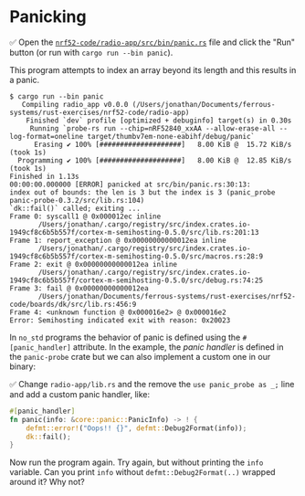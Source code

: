 # Panicking

✅ Open the [`nrf52-code/radio-app/src/bin/panic.rs`](../../nrf52-code/radio-app/src/bin/panic.rs) file and click the "Run" button (or run with `cargo run --bin panic`).

This program attempts to index an array beyond its length and this results in a panic.

```console
$ cargo run --bin panic
   Compiling radio_app v0.0.0 (/Users/jonathan/Documents/ferrous-systems/rust-exercises/nrf52-code/radio-app)
    Finished `dev` profile [optimized + debuginfo] target(s) in 0.30s
     Running `probe-rs run --chip=nRF52840_xxAA --allow-erase-all --log-format=oneline target/thumbv7em-none-eabihf/debug/panic`
      Erasing ✔ 100% [####################]   8.00 KiB @  15.72 KiB/s (took 1s)
  Programming ✔ 100% [####################]   8.00 KiB @  12.85 KiB/s (took 1s)                                                                                                                                                                                                                                   Finished in 1.13s
00:00:00.000000 [ERROR] panicked at src/bin/panic.rs:30:13:
index out of bounds: the len is 3 but the index is 3 (panic_probe panic-probe-0.3.2/src/lib.rs:104)
`dk::fail()` called; exiting ...
Frame 0: syscall1 @ 0x000012ec inline
       /Users/jonathan/.cargo/registry/src/index.crates.io-1949cf8c6b5b557f/cortex-m-semihosting-0.5.0/src/lib.rs:201:13
Frame 1: report_exception @ 0x00000000000012ea inline
       /Users/jonathan/.cargo/registry/src/index.crates.io-1949cf8c6b5b557f/cortex-m-semihosting-0.5.0/src/macros.rs:28:9
Frame 2: exit @ 0x00000000000012ea inline
       /Users/jonathan/.cargo/registry/src/index.crates.io-1949cf8c6b5b557f/cortex-m-semihosting-0.5.0/src/debug.rs:74:25
Frame 3: fail @ 0x00000000000012ea
       /Users/jonathan/Documents/ferrous-systems/rust-exercises/nrf52-code/boards/dk/src/lib.rs:456:9
Frame 4: <unknown function @ 0x000016e2> @ 0x000016e2
Error: Semihosting indicated exit with reason: 0x20023
```

In `no_std` programs the behavior of panic is defined using the `#[panic_handler]` attribute. In the example, the *panic handler* is defined in the `panic-probe` crate but we can also implement a custom one in our binary:

✅ Change `radio-app/lib.rs` and the remove the `use panic_probe as _;` line and add a custom panic handler, like:

```rust ignore
#[panic_handler]
fn panic(info: &core::panic::PanicInfo) -> ! {
    defmt::error!("Oops!! {}", defmt::Debug2Format(info));
    dk::fail();
}
```

Now run the program again. Try again, but without printing the `info` variable. Can you print `info` without `defmt::Debug2Format(..)` wrapped around it? Why not?
